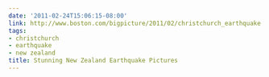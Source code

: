 ```yaml
---
date: '2011-02-24T15:06:15-08:00'
link: http://www.boston.com/bigpicture/2011/02/christchurch_earthquake.html
tags:
- christchurch
- earthquake
- new zealand
title: Stunning New Zealand Earthquake Pictures
---
```

